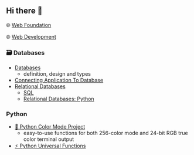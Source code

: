 ## Hi there 👋

🌐 [Web Foundation](https://github.com/shanreed25/Web-Foundation)

🌐 [Web Development](https://github.com/shanreed25/Web-Development)


### 🗃️ Databases
- [Databases](https://github.com/shanreed25/Database)
  - definition, design and types
- [Connecting Application To Database](https://github.com/shanreed25/Database/tree/main/ConnectingApplications)
- [Relational Databases](https://github.com/shanreed25/Database/tree/main/RelationalDatabases)
  - [SQL](https://github.com/shanreed25/Database/tree/main/RelationalDatabases/SQL)
  - [Relational Databases: Python](https://github.com/shanreed25/Database/tree/main/RelationalDatabases/Python)



 ### Python
 - [🎨 Python Color Mode Project](https://github.com/shanreed25/Python-Color-Mode/tree/main)
   - easy-to-use functions for both 256-color mode and 24-bit RGB true color terminal output
- [⚡ Python Universal Functions](https://github.com/shanreed25/Python-Universal-Functions)
<!-- <img src="https://github.com/shanreed25/Web-Foundation/blob/main/WebConcepts/assets/python.png" alt="python symbol" style="width:20px; height:20px;"/> [Python](https://github.com/shanreed25/Python)

- [Difference between Library and framework](https://medium.com/@feruzTeame/difference-between-library-and-framework-d4c255579bee) -->

<!--
#### CSS Projects
[Pseudo Elements Project](https://github.com/shanreed25/CSS/tree/main/concept-projects/pseudo-elements)


#### Other Projects
- 🎮 [Beginners Guide To Roblox Development](https://github.com/shanreed25/Roblox)
  - Excellent resource for anyone wanting to learn Roblox game development, providing both the theoretical foundation in Lua programming and practical experience building actual games.-->
<!--
**shanreed25/shanreed25** is a ✨ _special_ ✨ repository because its `README.md` (this file) appears on your GitHub profile.

Here are some ideas to get you started:

- 🔭 I’m currently working on ...
- 🌱 I’m currently learning ...
- 👯 I’m looking to collaborate on ...
- 🤔 I’m looking for help with ...
- 💬 Ask me about ...
- 📫 How to reach me: ...
- 😄 Pronouns: ...
- ⚡ Fun fact: ...
-->
